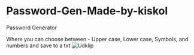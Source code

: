 # Password-Gen-Made-by-kiskol
Password Generator 

Where you can choose between - Upper case, Lower case, Symbols, and numbers
and save to a txt
![Udklip](https://user-images.githubusercontent.com/64693062/211177526-fa3bf8b0-b169-4751-bd02-5a9e6b916de2.PNG)

